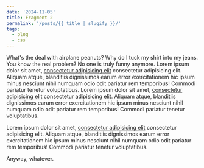 ```yaml
---
date: '2024-11-05'
title: Fragment 2
permalink: '/posts/{{ title | slugify }}/'
tags:
  - blog
  - css
---
```


What's the deal with airplane peanuts? Why do I tuck my shirt into my jeans. You know the real problem? No one is truly
funny anymore. <!-- split --> Lorem ipsum dolor sit amet, <a href="#">consectetur adipisicing elit</a> consectetur adipisicing elit. Aliquam atque,
blanditiis dignissimos earum error exercitationem hic ipsum minus nesciunt nihil numquam odio odit pariatur rem
temporibus! Commodi pariatur tenetur voluptatibus. Lorem ipsum dolor sit amet, <a href="#">consectetur adipisicing
elit</a> consectetur adipisicing elit. Aliquam atque, blanditiis dignissimos earum error exercitationem hic ipsum minus nesciunt nihil numquam odio odit pariatur rem
temporibus! Commodi pariatur tenetur voluptatibus.

Lorem ipsum dolor sit amet, <a href="#">consectetur adipisicing
elit</a> consectetur adipisicing elit. Aliquam atque, blanditiis dignissimos earum error exercitationem hic ipsum minus nesciunt nihil numquam odio odit pariatur rem
temporibus! Commodi pariatur tenetur voluptatibus.

Anyway, whatever.

